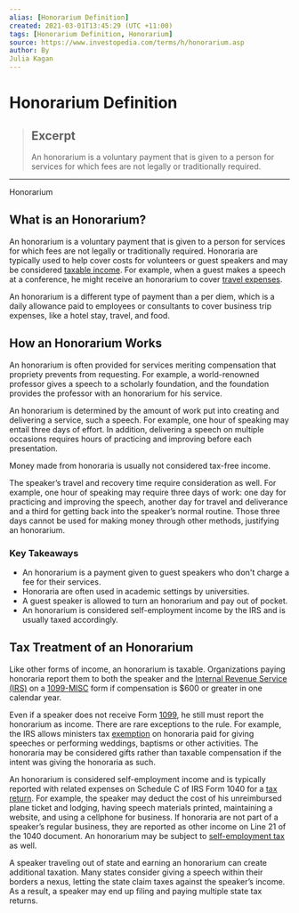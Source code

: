 ```yaml
---
alias: [Honorarium Definition]
created: 2021-03-01T13:45:29 (UTC +11:00)
tags: [Honorarium Definition, Honorarium]
source: https://www.investopedia.com/terms/h/honorarium.asp
author: By
Julia Kagan
---
```


# Honorarium Definition

> ## Excerpt
> An honorarium is a voluntary payment that is given to a person for services for which fees are not legally or traditionally required.

---

Honorarium
## What is an Honorarium?

An honorarium is a voluntary payment that is given to a person for services for which fees are not legally or traditionally required. Honoraria are typically used to help cover costs for volunteers or guest speakers and may be considered [taxable income](https://www.investopedia.com/terms/t/taxableincome.asp). For example, when a guest makes a speech at a conference, he might receive an honorarium to cover [travel expenses](https://www.investopedia.com/terms/t/taxableincome.asp).

An honorarium is a different type of payment than a per diem, which is a daily allowance paid to employees or consultants to cover business trip expenses, like a hotel stay, travel, and food.

## How an Honorarium Works

An honorarium is often provided for services meriting compensation that propriety prevents from requesting. For example, a world-renowned professor gives a speech to a scholarly foundation, and the foundation provides the professor with an honorarium for his service.

An honorarium is determined by the amount of work put into creating and delivering a service, such a speech. For example, one hour of speaking may entail three days of effort. In addition, delivering a speech on multiple occasions requires hours of practicing and improving before each presentation.

Money made from honoraria is usually not considered tax-free income.

The speaker’s travel and recovery time require consideration as well. For example, one hour of speaking may require three days of work: one day for practicing and improving the speech, another day for travel and deliverance and a third for getting back into the speaker’s normal routine. Those three days cannot be used for making money through other methods, justifying an honorarium.

### Key Takeaways

-   An honorarium is a payment given to guest speakers who don't charge a fee for their services.
-   Honoraria are often used in academic settings by universities.
-   A guest speaker is allowed to turn an honorarium and pay out of pocket.
-   An honorarium is considered self-employment income by the IRS and is usually taxed accordingly.

## Tax Treatment of an Honorarium

Like other forms of income, an honorarium is taxable. Organizations paying honoraria report them to both the speaker and the [Internal Revenue Service (IRS)](https://www.investopedia.com/terms/i/irs.asp) on a [1099-MISC](https://www.investopedia.com/terms/f/form1099-misc.asp) form if compensation is $600 or greater in one calendar year.

Even if a speaker does not receive Form [1099](https://www.investopedia.com/financial-edge/0110/10-things-you-should-know-about-1099s.aspx), he still must report the honorarium as income. There are rare exceptions to the rule. For example, the IRS allows ministers tax [exemption](https://www.investopedia.com/terms/e/exemption.asp) on honoraria paid for giving speeches or performing weddings, baptisms or other activities. The honoraria may be considered gifts rather than taxable compensation if the intent was giving the honoraria as such.

An honorarium is considered self-employment income and is typically reported with related expenses on Schedule C of IRS Form 1040 for a [tax return](https://www.investopedia.com/terms/t/taxreturn.asp). For example, the speaker may deduct the cost of his unreimbursed plane ticket and lodging, having speech materials printed, maintaining a website, and using a cellphone for business. If honoraria are not part of a speaker’s regular business, they are reported as other income on Line 21 of the 1040 document. An honorarium may be subject to [self-employment tax](https://www.investopedia.com/terms/s/selfemploymenttax.asp) as well.

A speaker traveling out of state and earning an honorarium can create additional taxation. Many states consider giving a speech within their borders a nexus, letting the state claim taxes against the speaker’s income. As a result, a speaker may end up filing and paying multiple state tax returns.
